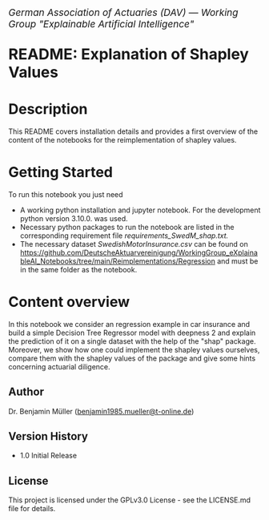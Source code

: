 <p style="font-size:19px; text-align:left; margin-top:    15px;"><i>German Association of Actuaries (DAV) — Working Group "Explainable Artificial Intelligence"</i></p>
<p style="font-size:30px; text-align:left; margin-bottom: 15px"><b>README: Explanation of Shapley Values<br>
</b></p>
<p style="font-size:19px; text-align:left; margin-bottom: 15px; margin-bottom: 15px">

# Description

This README covers installation details and provides a first overview of the content of the notebooks for the reimplementation of shapley values. 

# Getting Started

To run this notebook you just need

* A working python installation and jupyter notebook. For the development python version 3.10.0. was used.
* Necessary python packages to run the notebook are listed in the corresponding requirement file *requirements_SwedM_shap.txt.*
* The necessary dataset *SwedishMotorInsurance.csv* can be found on https://github.com/DeutscheAktuarvereinigung/WorkingGroup_eXplainableAI_Notebooks/tree/main/Reimplementations/Regression and must be in the same folder as the notebook.

# Content overview

In this notebook we consider an regression example in car insurance and build a simple Decision Tree Regressor model with deepness 2 and explain the prediction of it on a single dataset with the help of the "shap" package. Moreover, we show how one could implement the shapley values ourselves, compare them with the shapley values of the package and give some hints concerning actuarial diligence.

## Author

Dr. Benjamin Müller (<a href="mailto:benjamin1985.mueller@t-online.de">benjamin1985.mueller@t-online.de</a>)

## Version History

* 1.0 Initial Release

## License

This project is licensed under the GPLv3.0 License - see the LICENSE.md file for details.
